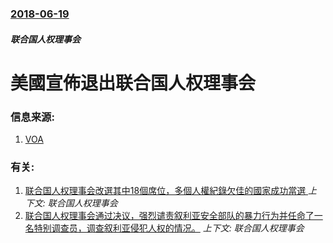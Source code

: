 ### [2018-06-19](/news/2018/06/19/index.md)

##### 联合国人权理事会
# 美國宣佈退出联合国人权理事会 




### 信息来源:

1. [VOA](https://www.voanews.com/a/us-leaves-un-human-rights-council-citing-bias/4445718.html)

### 有关:

1. [联合国人权理事会改選其中18個席位，多個人權紀錄欠佳的國家成功當選 ](/news/2018/10/12/联合国人权理事会改選其中18個席位-多個人權紀錄欠佳的國家成功當選.md) _上下文: 联合国人权理事会_
2. [ 联合国人权理事会通过决议，强烈谴责叙利亚安全部队的暴力行为并任命了一名特别调查员，调查叙利亚侵犯人权的情况。](/news/2011/12/2/联合国人权理事会通过决议-强烈谴责叙利亚安全部队的暴力行为并任命了一名特别调查员-调查叙利亚侵犯人权的情况.md) _上下文: 联合国人权理事会_
